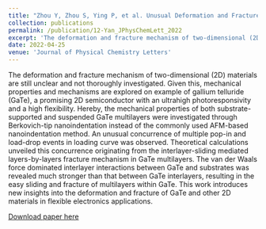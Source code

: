 ```yaml
---
title: "Zhou Y, Zhou S, Ying P, et al. Unusual Deformation and Fracture in Gallium Telluride Multilayers[J]. The Journal of Physical Chemistry Letters, 2022, 13(17): 3831-3839."
collection: publications
permalink: /publication/12-Yan_JPhysChemLett_2022
excerpt: 'The deformation and fracture mechanism of two-dimensional (2D) materials are still unclear and not thoroughly investigated. Given this, mechanical properties and mechanisms are explored on example of gallium telluride (GaTe), a promising 2D semiconductor with an ultrahigh photoresponsivity and a high flexibility. Hereby, the mechanical properties of both substrate-supported and suspended GaTe multilayers were investigated through Berkovich-tip nanoindentation instead of the commonly used AFM-based nanoindentation method. '
date: 2022-04-25
venue: 'Journal of Physical Chemistry Letters'
---
```


The deformation and fracture mechanism of two-dimensional (2D) materials are still unclear and not thoroughly investigated. Given this, mechanical properties and mechanisms are explored on example of gallium telluride (GaTe), a promising 2D semiconductor with an ultrahigh photoresponsivity and a high flexibility. Hereby, the mechanical properties of both substrate-supported and suspended GaTe multilayers were investigated through Berkovich-tip nanoindentation instead of the commonly used AFM-based nanoindentation method. An unusual concurrence of multiple pop-in and load-drop events in loading curve was observed. Theoretical calculations unveiled this concurrence originating from the interlayer-sliding mediated layers-by-layers fracture mechanism in GaTe multilayers. The van der Waals force dominated interlayer interactions between GaTe and substrates was revealed much stronger than that between GaTe interlayers, resulting in the easy sliding and fracture of multilayers within GaTe. This work introduces new insights into the deformation and fracture of GaTe and other 2D materials in flexible electronics applications.

[Download paper here](http://hityingph.github.io/files/12-Yan_JPhysChemLett_2022.pdf)
